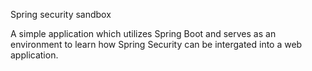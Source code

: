 Spring security sandbox

A simple application which utilizes Spring Boot and serves as an environment to learn how Spring Security can be intergated into a web application.
